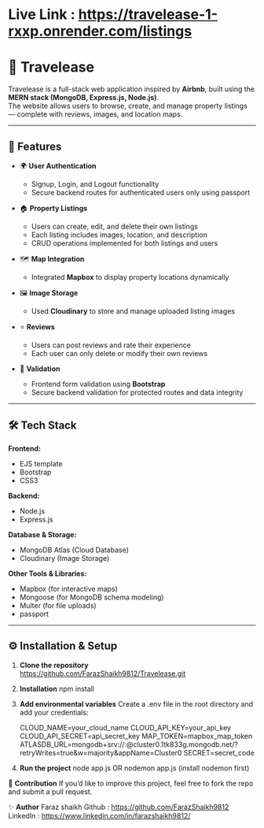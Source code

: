 # **Live Link** : https://travelease-1-rxxp.onrender.com/listings

# 🏡 Travelease

Travelease is a full-stack web application inspired by **Airbnb**, built using the **MERN stack (MongoDB, Express.js, Node.js)**.  
The website allows users to browse, create, and manage property listings — complete with reviews, images, and location maps.

---

## 🚀 Features

- 🌍 **User Authentication**
  - Signup, Login, and Logout functionality
  - Secure backend routes for authenticated users only using passport

- 🏠 **Property Listings**
  - Users can create, edit, and delete their own listings
  - Each listing includes images, location, and description
  - CRUD operations implemented for both listings and users

- 🗺️ **Map Integration**
  - Integrated **Mapbox** to display property locations dynamically

- 🖼️ **Image Storage**
  - Used **Cloudinary** to store and manage uploaded listing images

- ⭐ **Reviews**
  - Users can post reviews and rate their experience
  - Each user can only delete or modify their own reviews

- 🧾 **Validation**
  - Frontend form validation using **Bootstrap**
  - Secure backend validation for protected routes and data integrity

---

## 🛠️ Tech Stack

**Frontend:**
- EJS template
- Bootstrap  
- CSS3

**Backend:**
- Node.js  
- Express.js  

**Database & Storage:**
- MongoDB Atlas (Cloud Database)  
- Cloudinary (Image Storage)

**Other Tools & Libraries:**
- Mapbox (for interactive maps)
- Mongoose (for MongoDB schema modeling)
- Multer (for file uploads)
- passport

---

## ⚙️ Installation & Setup

1. **Clone the repository**
    https://github.com/FarazShaikh9812/Travelease.git

2. **Installation**
    npm install

3. **Add environmental variables**
    Create a .env file in the root directory and add your credentials:
   
    CLOUD_NAME=your_cloud_name
    CLOUD_API_KEY=your_api_key
    CLOUD_API_SECRET=api_secret_key
    MAP_TOKEN=mapbox_map_token
    ATLASDB_URL=mongodb+srv://<username>:<password>@cluster0.1tk833g.mongodb.net/?retryWrites=true&w=majority&appName=Cluster0
    SECRET=secret_code

4. **Run the project**
    node app.js  OR nodemon app.js (install nodemon first)

🤝 **Contribution**
If you’d like to improve this project, feel free to fork the repo and submit a pull request.

✨ **Author**
Faraz shaikh
Github : https://github.com/FarazShaikh9812
LinkedIn : https://www.linkedin.com/in/farazshaikh9812/

    
